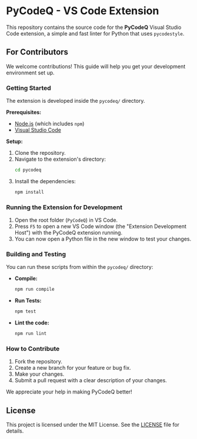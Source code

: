 # PyCodeQ - VS Code Extension

This repository contains the source code for the **PyCodeQ** Visual Studio Code extension, a simple and fast linter for Python that uses `pycodestyle`.

## For Contributors

We welcome contributions! This guide will help you get your development environment set up.

### Getting Started

The extension is developed inside the `pycodeq/` directory.

**Prerequisites:**
*   [Node.js](https://nodejs.org/) (which includes `npm`)
*   [Visual Studio Code](https://code.visualstudio.com/)

**Setup:**
1.  Clone the repository.
2.  Navigate to the extension's directory:
    ```bash
    cd pycodeq
    ```
3.  Install the dependencies:
    ```bash
    npm install
    ```

### Running the Extension for Development

1.  Open the root folder (`PyCodeQ`) in VS Code.
2.  Press `F5` to open a new VS Code window (the "Extension Development Host") with the PyCodeQ extension running.
3.  You can now open a Python file in the new window to test your changes.

### Building and Testing

You can run these scripts from within the `pycodeq/` directory:

*   **Compile:**
    ```bash
    npm run compile
    ```
*   **Run Tests:**
    ```bash
    npm test
    ```
*   **Lint the code:**
    ```bash
    npm run lint
    ```

### How to Contribute

1.  Fork the repository.
2.  Create a new branch for your feature or bug fix.
3.  Make your changes.
4.  Submit a pull request with a clear description of your changes.

We appreciate your help in making PyCodeQ better!

## License

This project is licensed under the MIT License. See the [LICENSE](pycodeq/LICENSE) file for details.
